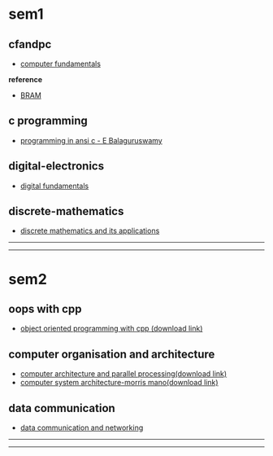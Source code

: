 

# sem1

## cfandpc
- [computer fundamentals](https://github.com/m17n1k/resources/raw/main/cfandpc/comp_fundamentals_priti_sinha.pdf)

**reference**
- [BRAM](https://github.com/m17n1k/resources/raw/main/cfandpc/B-Ram-comp_fundamentals.pdf)

## c programming
- [programming in ansi c - E Balaguruswamy](http://62.182.86.140/main/2511000/8b38eb73bb636a845abc9e4921ccd774/E.%20Balagurusamy%20-%20Programming%20in%20ANSI%20C-McGraw%20Hill%20Education%20%28India%29%20%282016%29.pdf)

## digital-electronics

- [digital fundamentals](https://github.com/m17n1k/resources/raw/main/digital-electronics/Thomas%20L.%20Floyd%20-%20Digital%20Fundamentals-Prentice%20Hall%20(2014).pdf)
 

## discrete-mathematics
- [discrete mathematics and its applications](https://github.com/m17n1k/resources/raw/main/discrete-mathematics/Kenneth%20H.%20Rosen%20-%20Discrete%20mathematics%20and%20its%20applications%20(2013%2C%20McGraw-Hill)%20-%20libgen.li.pdf)
-------------------------------------------------------------------------------------------------------------------------------------------

--------------------------------------------------------------------------------------------------------------------------------------------


# sem2


## oops with cpp
- [object oriented programming with cpp (download link)](https://cdn1.booksdl.org/get.php?md5=962dd8b945cdf321ac9ec5696ab5226f&key=7GZZ5BX58P9X2MP2&mirr=1)

## computer organisation and architecture

- [computer architecture and parallel processing(download link)](https://libgen.rocks/get.php?md5=fd71fa4434b0dbad694381c7db6bce43&key=OT7JVKMPP3O1E6SM)
- [computer system architecture-morris mano(download link)](https://cdn1.booksdl.org/get.php?md5=a43417812b9852f89a683084fa7be005&key=2CG7438XJO0V3AXY&mirr=1)

## data communication

- [data communication and networking](https://cdn1.booksdl.org/get.php?md5=401a1ec38f8159291f7b3987f2efe16b&key=MA082OVAG3K0B9K8&mirr=1)


-----------------------------------------------------------------------------------------------------------------------------------------
-----------------------------------------------------------------------------------------------------------------------------------------
